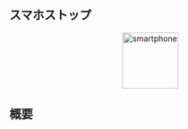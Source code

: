 ## スマホストップ

<p align="center">
  <img width="100" alt="smartphone" src="https://user-images.githubusercontent.com/66397379/211450179-5e8bd4d8-e814-4a52-b39c-56fd6911f238.png">
</p>

## 概要
